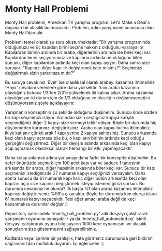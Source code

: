 # Monty Hall Problemi

Monty Hall problemi, Amerikan TV yarışma programı Let's Make a Deal'a dayanan bir olasılık bulmacasıdır. Problem, adını yarışmanın sunucusu olan Monty Hall'dan alır. 

Problemi temel olarak şu soru oluşturmaktadır: "Bir yarışma programında olduğunuzu ve üç kapıdan birini seçme hakkınız olduğunu varsayalım. Kapılardan birinin ardında bir araba, diğerlerinin ardında ise birer keçi var. Kapılardan birini seçiyorsunuz ve kapıların ardında ne olduğunu bilen sunucu, diğer kapılardan ardında keçi olan kapıyı açıyor. Daha sonra size soruyor: "Kapınızı diğer kapı ile değiştirmek ister misiniz?" Seçiminizi değiştirmek sizin yararınıza mıdır?"

Bu soruya cevabınız 'Evet' ise olasılıksal olarak arabayı kazanma ihtimaliniz 'Hayır' cevabını verenlere göre daha yüksektir. Yani araba kazanma olasılığınız kabaca 1/3'ten 2/3'e yükselerek iki katına çıkar. Araba kazanma olasılığınızın iki durum için de 1/3 olduğunu ve olasılığın değişmeyeceğini düşünüyorsanız şöyle açıklayayım:

Yarışmanın konseptinin şu şekilde olduğunu düşünelim. Sunucu önce sizden bir kapı seçmenizi istiyor. Ardından sizin seçtiğiniz kapıya karşılık seçmediğiniz diğer 2 kapıyı size vermeyi teklif ediyor. Böyle bir durumda hiç düşünmeden kararınızı değiştirirsiniz. Araba olan kapıyı bulma ihtimaliniz ikiye katlanır çünkü artık 1 kapı yerine 2 kapıya sahipsiniz. Sunucu arkasında keçi olan kapıyı açmasa bile bu, o kapıların birinin ardında keçi olduğu gerçeğini değiştirmez. Diğer bir deyişle aslında arkasında keçi olan kapıyı açıp açmamak olasılıksal olarak herhangi bir etki yapmayacaktır.

Daha kolay anlamak adına yarışmayı daha farklı bir konseptte düşünelim. Bu sefer önünüzde seçmek için 100 adet kapı var ve sadece 1 tanesinin arkasında bir araba, diğer hepsinin arkasında birer keçi var. Sunucu bir kapı seçmenizi istediğinizde 37 numaralı kapıyı seçtiğinizi varsayalım. Daha sonra sunucu da 61 numaralı kapı hariç diğer bütün arkasında keçi olan kapıları açıp size kapınızı değiştirmek isteyip istemediğinizi sorsun. Bu durumda cevabınız ne olurdu? İlk başta %1 olan araba kazanma ihtimaliniz kapınızı değiştirirseniz %99'a çıkacaktır. Böyle bir durumda kim olursa olsun 61 numaralı kapıyı seçecektir. Tabi eğer amacı araba değil de keçi kazanmaksa durumlar değişir :)

Repository içerisindeki 'monty_hall_problem.py' adlı dosyayı çalıştırarak yarışmanın oyununu oynayabilir ya da 'monty_hall_automated.py' isimli dosyayı çalıştırarak oyunu bilgisayarın 1000 kere oynamasını ve olasılık sonuçlarını size göstermesini sağlayabilirsiniz.

Kodlarda veya içerikte bir yanlışlık, hata görmeniz durumunda geri bildirim sağlamanızdan mutluluk duyarım. İyi eğlenceler :)
